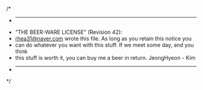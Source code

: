 /*
 * ----------------------------------------------------------------------------
 * "THE BEER-WARE LICENSE" (Revision 42):
 * <rhea31@naver.com> wrote this file.  As long as you retain this notice you
 * can do whatever you want with this stuff. If we meet some day, and you think
 * this stuff is worth it, you can buy me a beer in return.   JeongHyeon - Kim
 * ----------------------------------------------------------------------------
 */